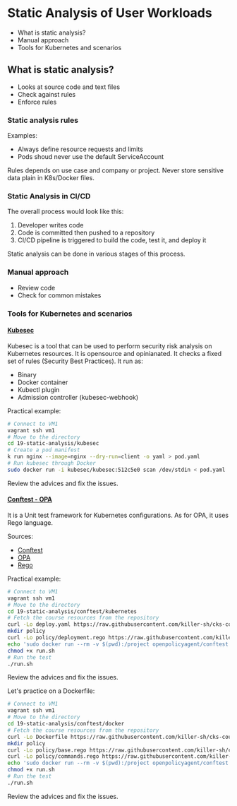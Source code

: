 # Static Analysis of User Workloads

- What is static analysis?
- Manual approach
- Tools for Kubernetes and scenarios

## What is static analysis?

- Looks at source code and text files
- Check against rules
- Enforce rules

### Static analysis rules

Examples:

- Always define resource requests and limits
- Pods shoud never use the default ServiceAccount

Rules depends on use case and company or project. Never store sensitive data plain in K8s/Docker files.

### Static Analysis in CI/CD

The overall process would look like this:

1. Developer writes code
2. Code is committed then pushed to a repository
3. CI/CD pipeline is triggered to build the code, test it, and deploy it

Static analysis can be done in various stages of this process.

### Manual approach

- Review code
- Check for common mistakes

### Tools for Kubernetes and scenarios

#### [Kubesec](https://kubesec.io/)

Kubesec is a tool that can be used to perform security risk analysis on Kubernetes resources. It is opensource and opinianated. It checks a fixed set of rules (Security Best Practices). It run as:

- Binary
- Docker container
- Kubectl plugin
- Admission controller (kubesec-webhook)

Practical example:

```bash
# Connect to VM1
vagrant ssh vm1
# Move to the directory
cd 19-static-analysis/kubesec
# Create a pod manifest
k run nginx --image=nginx --dry-run=client -o yaml > pod.yaml
# Run kubesec through Docker
sudo docker run -i kubesec/kubesec:512c5e0 scan /dev/stdin < pod.yaml
```

Review the advices and fix the issues.

#### [Conftest - OPA](https://www.openpolicyagent.org/docs/latest/#conftest)

It is a Unit test framework for Kubernetes configurations. As for OPA, it uses Rego language.

Sources:

- [Conftest](https://www.conftest.dev/)
- [OPA](https://www.openpolicyagent.org/)
- [Rego](https://www.openpolicyagent.org/docs/latest/policy-language/)

Practical example:

```bash
# Connect to VM1
vagrant ssh vm1
# Move to the directory
cd 19-static-analysis/conftest/kubernetes
# Fetch the course resources from the repository
curl -Lo deploy.yaml https://raw.githubusercontent.com/killer-sh/cks-course-environment/refs/heads/master/course-content/supply-chain-security/static-analysis/conftest/kubernetes/deploy.yaml
mkdir policy
curl -Lo policy/deployment.rego https://raw.githubusercontent.com/killer-sh/cks-course-environment/refs/heads/master/course-content/supply-chain-security/static-analysis/conftest/kubernetes/policy/deployment.rego
echo 'sudo docker run --rm -v $(pwd):/project openpolicyagent/conftest test deploy.yaml' > run.sh
chmod +x run.sh
# Run the test
./run.sh
```

Review the advices and fix the issues.

Let's practice on a Dockerfile:

```bash
# Connect to VM1
vagrant ssh vm1
# Move to the directory
cd 19-static-analysis/conftest/docker
# Fetch the course resources from the repository
curl -Lo Dockerfile https://raw.githubusercontent.com/killer-sh/cks-course-environment/refs/heads/master/course-content/supply-chain-security/static-analysis/conftest/docker/Dockerfile
mkdir policy
curl -Lo policy/base.rego https://raw.githubusercontent.com/killer-sh/cks-course-environment/refs/heads/master/course-content/supply-chain-security/static-analysis/conftest/docker/policy/base.rego
curl -Lo policy/commands.rego https://raw.githubusercontent.com/killer-sh/cks-course-environment/refs/heads/master/course-content/supply-chain-security/static-analysis/conftest/docker/policy/commands.rego
echo 'sudo docker run --rm -v $(pwd):/project openpolicyagent/conftest test Dockerfile -' > run.sh
chmod +x run.sh
# Run the test
./run.sh
```

Review the advices and fix the issues.
